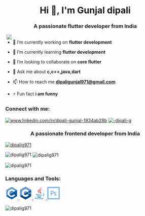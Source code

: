 <h1 align="center">Hi 👋, I'm Gunjal dipali</h1>
<h3 align="center">A passionate flutter developer from India</h3>
<img src="https://media.tenor.com/S59bPkT0pqcAAAAC/programming.gif" align="right" width="500px">

- 🔭 I’m currently working on **flutter development**

- 🌱 I’m currently learning **flutter development**

- 👯 I’m looking to collaborate on **core flutter**

- 💬 Ask me about **c,c++,java,dart**

- 📫 How to reach me **dipaligunjal971@gmail.com**

- ⚡ Fun fact **i am funny**



<h3 align="left">Connect with me:</h3>
<p align="left">
<a href="https://linkedin.com/in/www.linkedin.com/in/dipali-gunjal-1934ab28b" target="blank"><img align="center" src="https://raw.githubusercontent.com/rahuldkjain/github-profile-readme-generator/master/src/images/icons/Social/linked-in-alt.svg" alt="www.linkedin.com/in/dipali-gunjal-1934ab28b" height="30" width="40" /></a>
<a href="https://instagram.com/-dipali-g" target="blank"><img align="center" src="https://raw.githubusercontent.com/rahuldkjain/github-profile-readme-generator/master/src/images/icons/Social/instagram.svg" alt="-dipali-g" height="30" width="40" /></a>
</p>


<h3 align="center">A passionate frontend developer from India</h3>

<p align="left"> <a href="https://github.com/ryo-ma/github-profile-trophy"><img src="https://github-profile-trophy.vercel.app/?username=dipalig971" alt="dipalig971" /></a> </p>


<p><img align="left" src="https://github-readme-stats.vercel.app/api/top-langs?username=dipalig971&show_icons=true&locale=en&layout=compact" alt="dipalig971" /></p>

<p>&nbsp;<img align="center" src="https://github-readme-stats.vercel.app/api?username=dipalig971&show_icons=true&locale=en" alt="dipalig971" /></p>

<p><img align="center" src="https://github-readme-streak-stats.herokuapp.com/?user=dipalig971&" alt="dipalig971" /></p>



<h3 align="left">Languages and Tools:</h3>
<p align="left"> <a href="https://www.cprogramming.com/" target="_blank" rel="noreferrer"> <img src="https://raw.githubusercontent.com/devicons/devicon/master/icons/c/c-original.svg" alt="c" width="40" height="40"/> </a> <a href="https://www.w3schools.com/cpp/" target="_blank" rel="noreferrer"> <img src="https://raw.githubusercontent.com/devicons/devicon/master/icons/cplusplus/cplusplus-original.svg" alt="cplusplus" width="40" height="40"/> </a> <a href="https://www.java.com" target="_blank" rel="noreferrer"> <img src="https://raw.githubusercontent.com/devicons/devicon/master/icons/java/java-original.svg" alt="java" width="40" height="40"/> </a> <a href="https://www.photoshop.com/en" target="_blank" rel="noreferrer"> <img src="https://raw.githubusercontent.com/devicons/devicon/master/icons/photoshop/photoshop-line.svg" alt="photoshop" width="40" height="40"/> </a> </p>

<p><img align="center" src="https://github-readme-streak-stats.herokuapp.com/?user=dipalig971&" alt="dipalig971" /></p>
